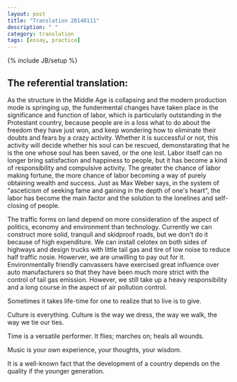 ```yaml
---
layout: post
title: "Translation 20140111"
description: " "
category: translation
tags: [essay, practice]
---
```

{% include JB/setup %}


The referential translation:
---

As the structure in the Middle Age is collapsing and the modern production mode is springing up, the fundermental changes have taken place in the significance and function of labor, which is particularly outstanding in the Protestant country, because people are in a loss what to do about the freedom they have just won, and keep wondering how to eliminate their doubts and fears by a crazy activity. Whether it is successful or not, this activity will decide whether his soul can be rescued, demonstarating that he is the one whose soul has been saved, or the one lost. Labor itself can no longer bring satisfaction and happiness to people, but it has become a kind of responsibility and compulsive activity. The greater the chance of labor making fortune, the more chance of labor becoming a way of purely obtaining wealth and success. Just as Max Weber says, in the system of "asceticism of seeking fame and gaining in the depth of one's heart", the labor has become the main factor and the solution to the lonelines and self-closing of people.

The traffic forms on land depend on more consideration of the aspect of politics, economy and environment than technology. Currently we can construct more solid, tranquil and skidproof roads, but we don't do it because of high expenditure. We can install celotex on both sides of highways and design trucks with little tail gas and tire of low noise to reduce half traffic nosie. Howerver, we are unwilling to pay out for it. Environmentally friendly canvassers have exercised great influence over auto manufacturers so that they have been much more strict with the control of tail gas emission. However, we still take up a heavy responsibility and a long course in the aspect of air pollution control.

Sometimes it takes life-time for one to realize that to live is to give.

Culture is everything. Culture is the way we dress, the way we walk, the way we tie our ties.

Time is a versatile performer. It flies; marches on; heals all wounds.

Music is your own experience, your thoughts, your wisdom.

It is a well-known fact that the development of a country depends on the quality if the younger generation.
